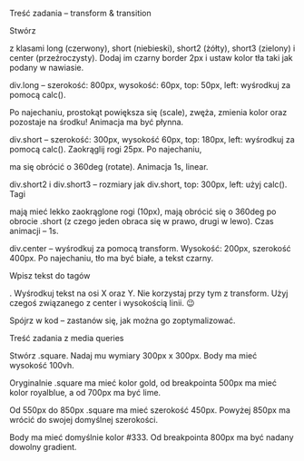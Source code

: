 Treść zadania – transform & transition


Stwórz <div> z klasami long (czerwony), short (niebieski), short2 (żółty), short3 (zielony) i center (przeźroczysty).
Dodaj im czarny border 2px i ustaw kolor tła taki jak podany w nawiasie.

div.long – szerokość: 800px, wysokość: 60px, top: 50px, left: wyśrodkuj za pomocą calc().

Po najechaniu, prostokąt powiększa się (scale), zwęża, zmienia kolor oraz pozostaje na środku!
Animacja ma być płynna.


div.short – szerokość: 300px, wysokość 60px, top: 180px, left: wyśrodkuj za pomocą calc(). Zaokrąglij rogi 25px.
Po najechaniu, <div> ma się obrócić o 360deg (rotate).
Animacja 1s, linear.


div.short2 i div.short3 – rozmiary jak div.short, top: 300px, left: użyj calc().
Tagi <div> mają mieć lekko zaokrąglone rogi (10px), mają obrócić się o 360deg po obrocie .short (z czego jeden obraca się w prawo, drugi w lewo).
Czas animacji – 1s.


div.center – wyśrodkuj za pomocą transform. Wysokość: 200px, szerokość 400px. Po najechaniu, tło ma być białe, a tekst czarny.

Wpisz tekst do tagów <div>. Wyśrodkuj tekst na osi X oraz Y. Nie korzystaj przy tym z transform. Użyj czegoś związanego z center i wysokością linii. 😉

Spójrz w kod – zastanów się, jak można go zoptymalizować.




Treść zadania z media queries


Stwórz .square. Nadaj mu wymiary 300px x 300px.
Body ma mieć wysokość 100vh.

Oryginalnie .square ma mieć kolor gold, od breakpointa 500px ma mieć kolor royalblue, a od 700px ma być lime.

Od 550px do 850px .square ma mieć szerokość 450px.
Powyżej 850px ma wrócić do swojej domyślnej szerokości.

Body ma mieć domyślnie kolor #333. Od breakpointa 800px ma być nadany dowolny gradient.